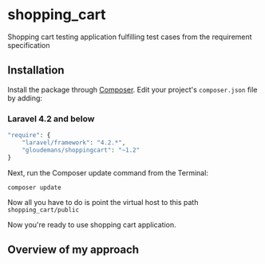 # shopping_cart
Shopping cart testing application fulfilling test cases from the requirement specification

## Installation

Install the package through [Composer](http://getcomposer.org/). Edit your project's `composer.json` file by adding:

### Laravel 4.2 and below

```php
"require": {
	"laravel/framework": "4.2.*",
	"gloudemans/shoppingcart": "~1.2"
}
```

Next, run the Composer update command from the Terminal:

    composer update

Now all you have to do is point the virtual host to this path `shopping_cart/public`

Now you're ready to use shopping cart application.

## Overview of my approach